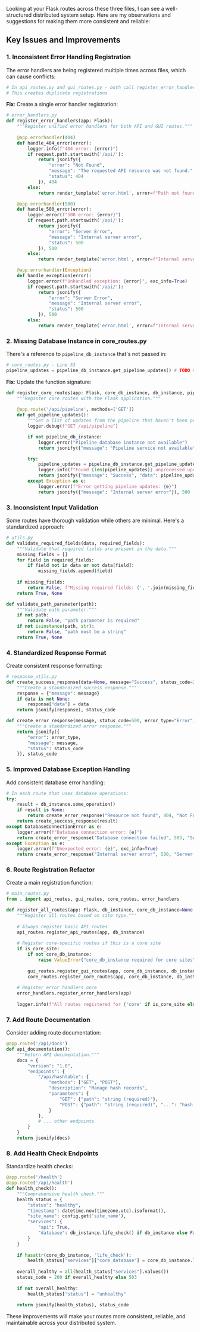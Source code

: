 Looking at your Flask routes across these three files, I can see a well-structured distributed system setup. Here are my observations and suggestions for making them more consistent and reliable:

## Key Issues and Improvements

### 1. **Inconsistent Error Handling Registration**
The error handlers are being registered multiple times across files, which can cause conflicts:

```python
# In api_routes.py and gui_routes.py - both call register_error_handlers
# This creates duplicate registrations
```

**Fix**: Create a single error handler registration:

```python
# error_handlers.py
def register_error_handlers(app: Flask):
    """Register unified error handlers for both API and GUI routes."""
    
    @app.errorhandler(404)
    def handle_404_error(error):
        logger.info(f"404 error: {error}")
        if request.path.startswith('/api/'):
            return jsonify({
                "error": "Not Found",
                "message": "The requested API resource was not found.",
                "status": 404
            }), 404
        else:
            return render_template('error.html', error=f"Path not found: {error}"), 404

    @app.errorhandler(500)
    def handle_500_error(error):
        logger.error(f"500 error: {error}")
        if request.path.startswith('/api/'):
            return jsonify({
                "error": "Server Error",
                "message": "Internal server error",
                "status": 500
            }), 500
        else:
            return render_template('error.html', error=f"Internal server error: {error}"), 500

    @app.errorhandler(Exception)
    def handle_exception(error):
        logger.error(f"Unhandled exception: {error}", exc_info=True)
        if request.path.startswith('/api/'):
            return jsonify({
                "error": "Server Error", 
                "message": "Internal server error",
                "status": 500
            }), 500
        else:
            return render_template('error.html', error=f"Internal server error: {error}"), 500
```

### 2. **Missing Database Instance in core_routes.py**
There's a reference to `pipeline_db_instance` that's not passed in:

```python
# core_routes.py - Line 53
pipeline_updates = pipeline_db_instance.get_pipeline_updates() # TODO need pipeline instance
```

**Fix**: Update the function signature:

```python
def register_core_routes(app: Flask, core_db_instance, db_instance, pipeline_db_instance=None):
    """Register core routes with the Flask application."""
    
    @app.route('/api/pipeline', methods=['GET'])
    def get_pipeline_updates():
        """Get a list of updates from the pipeline that haven't been processed yet."""
        logger.debug(f"GET /api/pipeline")

        if not pipeline_db_instance:
            logger.error("Pipeline database instance not available")
            return jsonify({"message": "Pipeline service not available"}), 503

        try:
            pipeline_updates = pipeline_db_instance.get_pipeline_updates()
            logger.info(f"Found {len(pipeline_updates)} unprocessed updates")
            return jsonify({"message": "Success", "data": pipeline_updates}), 200
        except Exception as e:
            logger.error(f"Error getting pipeline updates: {e}")
            return jsonify({"message": "Internal server error"}), 500
```

### 3. **Inconsistent Input Validation**
Some routes have thorough validation while others are minimal. Here's a standardized approach:

```python
# utils.py
def validate_required_fields(data, required_fields):
    """Validate that required fields are present in the data."""
    missing_fields = []
    for field in required_fields:
        if field not in data or not data[field]:
            missing_fields.append(field)
    
    if missing_fields:
        return False, f"Missing required fields: {', '.join(missing_fields)}"
    return True, None

def validate_path_parameter(path):
    """Validate path parameter."""
    if not path:
        return False, "path parameter is required"
    if not isinstance(path, str):
        return False, "path must be a string"
    return True, None
```

### 4. **Standardized Response Format**
Create consistent response formatting:

```python
# response_utils.py
def create_success_response(data=None, message="Success", status_code=200):
    """Create a standardized success response."""
    response = {"message": message}
    if data is not None:
        response["data"] = data
    return jsonify(response), status_code

def create_error_response(message, status_code=500, error_type="Error"):
    """Create a standardized error response."""
    return jsonify({
        "error": error_type,
        "message": message,
        "status": status_code
    }), status_code
```

### 5. **Improved Database Exception Handling**
Add consistent database error handling:

```python
# In each route that uses database operations:
try:
    result = db_instance.some_operation()
    if result is None:
        return create_error_response("Resource not found", 404, "Not Found")
    return create_success_response(result)
except DatabaseConnectionError as e:
    logger.error(f"Database connection error: {e}")
    return create_error_response("Database connection failed", 503, "Service Unavailable")
except Exception as e:
    logger.error(f"Unexpected error: {e}", exc_info=True)
    return create_error_response("Internal server error", 500, "Server Error")
```

### 6. **Route Registration Refactor**
Create a main registration function:

```python
# main_routes.py
from . import api_routes, gui_routes, core_routes, error_handlers

def register_all_routes(app: Flask, db_instance, core_db_instance=None, pipeline_db_instance=None, is_core_site=False):
    """Register all routes based on site type."""
    
    # Always register basic API routes
    api_routes.register_api_routes(app, db_instance)
    
    # Register core-specific routes if this is a core site
    if is_core_site:
        if not core_db_instance:
            raise ValueError("core_db_instance required for core sites")
        
        gui_routes.register_gui_routes(app, core_db_instance, db_instance)
        core_routes.register_core_routes(app, core_db_instance, db_instance, pipeline_db_instance)
    
    # Register error handlers once
    error_handlers.register_error_handlers(app)
    
    logger.info(f"All routes registered for {'core' if is_core_site else 'basic'} site")
```

### 7. **Add Route Documentation**
Consider adding route documentation:

```python
@app.route('/api/docs')
def api_documentation():
    """Return API documentation."""
    docs = {
        "version": "1.0",
        "endpoints": {
            "/api/hashtable": {
                "methods": ["GET", "POST"],
                "description": "Manage hash records",
                "parameters": {
                    "GET": {"path": "string (required)"},
                    "POST": {"path": "string (required)", "...": "hash data"}
                }
            },
            # ... other endpoints
        }
    }
    return jsonify(docs)
```

### 8. **Add Health Check Endpoints**
Standardize health checks:

```python
@app.route('/health')
@app.route('/api/health')
def health_check():
    """Comprehensive health check."""
    health_status = {
        "status": "healthy",
        "timestamp": datetime.now(timezone.utc).isoformat(),
        "site_name": config.get('site_name'),
        "services": {
            "api": True,
            "database": db_instance.life_check() if db_instance else False
        }
    }
    
    if hasattr(core_db_instance, 'life_check'):
        health_status["services"]["core_database"] = core_db_instance.life_check()
    
    overall_healthy = all(health_status["services"].values())
    status_code = 200 if overall_healthy else 503
    
    if not overall_healthy:
        health_status["status"] = "unhealthy"
    
    return jsonify(health_status), status_code
```

These improvements will make your routes more consistent, reliable, and maintainable across your distributed system.